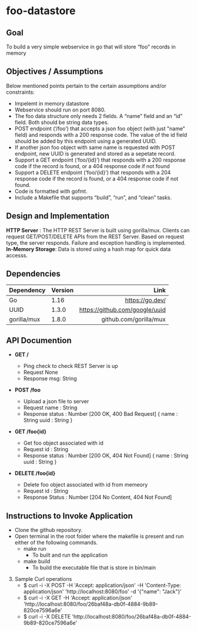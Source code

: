 # foo-datastore

## Goal
To build a very simple webservice in go that will store “foo” records in memory

## Objectives / Assumptions 
Below mentioned points pertain to the certain assumptions and/or constraints:
- Impelemt in memory datastore
- Webservice should run on port 8080.
- The foo data structure only needs 2 fields. A “name” field and an “id” field. Both should be string data types. 
- POST endpoint (‘/foo’) that accepts a json foo object (with just "name" field) and responds with a 200 response code. The value of the id field should be added by this endpoint using a generated UUID.
- If another json foo object with same name is requested with POST endpoint, new UUID is generated and stored as a sepetate record.
- Support a GET endpoint (‘foo/{id}’) that responds with a 200 response code if the record is found, or a 404 response code if not found
- Support a DELETE endpoint (‘foo/{id}’) that responds with a 204 response code if the record is found, or a 404 response code if not found.
- Code is formatted with gofmt.
- Include a Makefile that supports “build”, “run”, and “clean” tasks.

## Design and Implementation
**HTTP Server** : The HTTP REST Server is built using gorilla/mux. Clients can request GET/POST/DELETE APIs from the REST Server. Based on request type, the server responds. Failure and exception handling is implemented.
**In-Memory Storage**: Data is stored using a hash map for quick data accesss.

## Dependencies
| Dependency    | Version | Link  |
| ------------- |-------- |-----:|
| Go            | 1.16    | https://go.dev/ |
| UUID          | 1.3.0   |https://github.com/google/uuid |
| gorilla/mux  |  1.8.0   |github.com/gorilla/mux  |

## API Documention

- **GET /**
    - Ping check to check REST Server is up
    - Request
        None
    - Response
        msg: String

- **POST /foo**
    - Upload a json file to server
    - Request
        name : String
    - Response
        status : Number [200 OK, 400 Bad Request]
        { name : String
          uuid : String }

- **GET /foo{id}**
    - Get foo object associated with id
    - Request 
        id : String
    - Response
        status : Number [200 OK, 404 Not Found]
        { name : String
          uuid : String }
- **DELETE /foo{id}**
    - Delete foo object associated with id from memeory
    - Request
        id : String
    - Response
        Status : Number [204 No Content, 404 Not Found]
        

## Instructions to Invoke Application
- Clone the github repository.
- Open terminal in the root folder where the  makefile is present and run either of the following commands.
    - make run
        - To built and run the application
    - make build
        - To build the executable file that is store in bin/main
3. Sample Curl operations
    - $ curl -i -X POST -H 'Accept: application/json' -H 'Content-Type: application/json' 'http://localhost:8080/foo' -d '{"name": "Jack"}'
    - $ curl -i -X GET -H 'Accept: application/json' 'http://localhost:8080/foo/26baf48a-db0f-4884-9b89-820ce7596a6e'
    - $ curl -i -X DELETE 'http://localhost:8080/foo/26baf48a-db0f-4884-9b89-820ce7596a6e'




